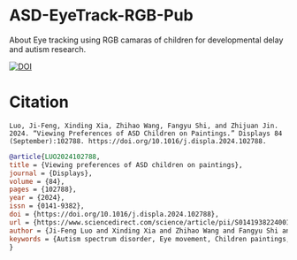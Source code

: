 # ASD-EyeTrack-RGB-Pub
About Eye tracking using RGB camaras of children for developmental delay and autism research.

[![DOI](https://zenodo.org/badge/777079277.svg)](https://zenodo.org/doi/10.5281/zenodo.10867447)

# Citation
`Luo, Ji-Feng, Xinding Xia, Zhihao Wang, Fangyu Shi, and Zhijuan Jin. 2024. “Viewing Preferences of ASD Children on Paintings.” Displays 84 (September):102788. https://doi.org/10.1016/j.displa.2024.102788.`

```bibtex
@article{LUO2024102788,
title = {Viewing preferences of ASD children on paintings},
journal = {Displays},
volume = {84},
pages = {102788},
year = {2024},
issn = {0141-9382},
doi = {https://doi.org/10.1016/j.displa.2024.102788},
url = {https://www.sciencedirect.com/science/article/pii/S0141938224001525},
author = {Ji-Feng Luo and Xinding Xia and Zhihao Wang and Fangyu Shi and Zhijuan Jin},
keywords = {Autism spectrum disorder, Eye movement, Children paintings, Two-column stimuli, Observation preferences}
}
```
